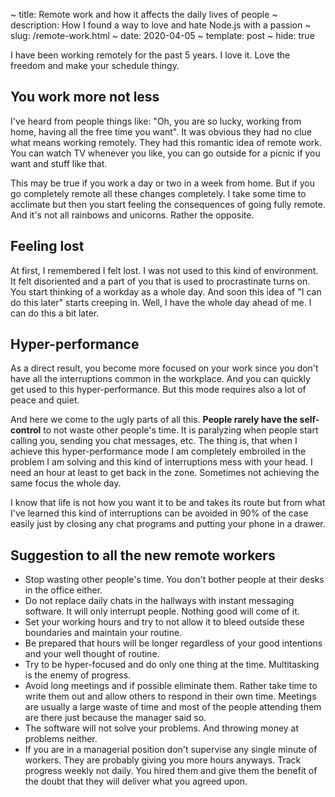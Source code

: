 ~ title: Remote work and how it affects the daily lives of people
~ description: How I found a way to love and hate Node.js with a passion
~ slug: /remote-work.html
~ date: 2020-04-05
~ template: post
~ hide: true

I have been working remotely for the past 5 years. I love it. Love the freedom and make your schedule thingy.

## You work more not less

I've heard from people things like: "Oh, you are so lucky, working from home, having all the free time you want". It was obvious they had no clue what means working remotely. They had this romantic idea of remote work. You can watch TV whenever you like, you can go outside for a picnic if you want and stuff like that.

This may be true if you work a day or two in a week from home. But if you go completely remote all these changes completely. I take some time to acclimate but then you start feeling the consequences of going fully remote. And it's not all rainbows and unicorns. Rather the opposite.

## Feeling lost

At first, I remembered I felt lost. I was not used to this kind of environment. It felt disoriented and a part of you that is used to procrastinate turns on. You start thinking of a workday as a whole day. And soon this idea of "I can do this later" starts creeping in. Well, I have the whole day ahead of me. I can do this a bit later.

## Hyper-performance

As a direct result, you become more focused on your work since you don't have all the interruptions common in the workplace. And you can quickly get used to this hyper-performance. But this mode requires also a lot of peace and quiet.

And here we come to the ugly parts of all this. **People rarely have the self-control** to not waste other people's time. It is paralyzing when people start calling you, sending you chat messages, etc. The thing is, that when I achieve this hyper-performance mode I am completely embroiled in the problem I am solving and this kind of interruptions mess with your head. I need an hour at least to get back in the zone. Sometimes not achieving the same focus the whole day.

I know that life is not how you want it to be and takes its route but from what I've learned this kind of interruptions can be avoided in 90% of the case easily just by closing any chat programs and putting your phone in a drawer.

## Suggestion to all the new remote workers

- Stop wasting other people's time. You don't bother people at their desks in the office either.
- Do not replace daily chats in the hallways with instant messaging software. It will only interrupt people. Nothing good will come of it.
- Set your working hours and try to not allow it to bleed outside these boundaries and maintain your routine.
- Be prepared that hours will be longer regardless of your good intentions and your well thought of routine.
- Try to be hyper-focused and do only one thing at the time. Multitasking is the enemy of progress.
- Avoid long meetings and if possible eliminate them. Rather take time to write them out and allow others to respond in their own time. Meetings are usually a large waste of time and most of the people attending them are there just because the manager said so.
- The software will not solve your problems. And throwing money at problems neither.
- If you are in a managerial position don't supervise any single minute of workers. They are probably giving you more hours anyways. Track progress weekly not daily. You hired them and give them the benefit of the doubt that they will deliver what you agreed upon.
